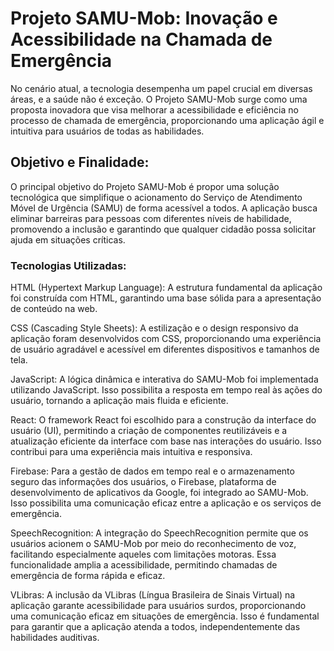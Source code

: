 # Projeto SAMU-Mob: Inovação e Acessibilidade na Chamada de Emergência

No cenário atual, a tecnologia desempenha um papel crucial em diversas áreas, e a saúde não é exceção. O Projeto SAMU-Mob surge como uma proposta inovadora que visa melhorar a acessibilidade e eficiência no processo de chamada de emergência, proporcionando uma aplicação ágil e intuitiva para usuários de todas as habilidades.

## Objetivo e Finalidade:

O principal objetivo do Projeto SAMU-Mob é propor uma solução tecnológica que simplifique o acionamento do Serviço de Atendimento Móvel de Urgência (SAMU) de forma acessível a todos. A aplicação busca eliminar barreiras para pessoas com diferentes níveis de habilidade, promovendo a inclusão e garantindo que qualquer cidadão possa solicitar ajuda em situações críticas.

### Tecnologias Utilizadas:

HTML (Hypertext Markup Language): A estrutura fundamental da aplicação foi construída com HTML, garantindo uma base sólida para a apresentação de conteúdo na web.

CSS (Cascading Style Sheets): A estilização e o design responsivo da aplicação foram desenvolvidos com CSS, proporcionando uma experiência de usuário agradável e acessível em diferentes dispositivos e tamanhos de tela.

JavaScript: A lógica dinâmica e interativa do SAMU-Mob foi implementada utilizando JavaScript. Isso possibilita a resposta em tempo real às ações do usuário, tornando a aplicação mais fluida e eficiente.

React: O framework React foi escolhido para a construção da interface do usuário (UI), permitindo a criação de componentes reutilizáveis e a atualização eficiente da interface com base nas interações do usuário. Isso contribui para uma experiência mais intuitiva e responsiva.

Firebase: Para a gestão de dados em tempo real e o armazenamento seguro das informações dos usuários, o Firebase, plataforma de desenvolvimento de aplicativos da Google, foi integrado ao SAMU-Mob. Isso possibilita uma comunicação eficaz entre a aplicação e os serviços de emergência.

SpeechRecognition: A integração do SpeechRecognition permite que os usuários acionem o SAMU-Mob por meio do reconhecimento de voz, facilitando especialmente aqueles com limitações motoras. Essa funcionalidade amplia a acessibilidade, permitindo chamadas de emergência de forma rápida e eficaz.

VLibras: A inclusão da VLibras (Língua Brasileira de Sinais Virtual) na aplicação garante acessibilidade para usuários surdos, proporcionando uma comunicação eficaz em situações de emergência. Isso é fundamental para garantir que a aplicação atenda a todos, independentemente das habilidades auditivas.


